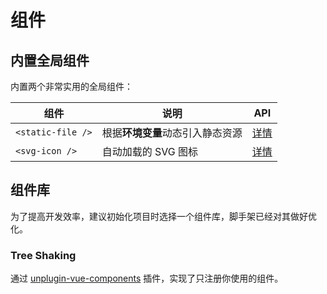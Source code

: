 # 组件

## 内置全局组件

内置两个非常实用的全局组件：

| 组件              | 说明                         | API                                         |
| ----------------- | ---------------------------- | ------------------------------------------- |
| `<static-file />` | 根据**环境变量**动态引入静态资源 | [详情](/reference/components/staticFile.md) |
| `<svg-icon />`    | 自动加载的 SVG 图标          | [详情](/reference/components/svgIcon.md)    |

## 组件库

为了提高开发效率，建议初始化项目时选择一个组件库，脚手架已经对其做好优化。

### Tree Shaking

通过 [unplugin-vue-components](https://github.com/antfu/unplugin-vue-components) 插件，实现了只注册你使用的组件。
